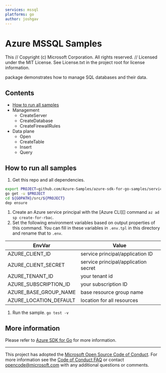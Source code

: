 ```yaml
---
services: mssql
platforms: go
author: joshgav
---
```


# Azure MSSQL Samples

This // Copyright (c) Microsoft Corporation. All rights reserved.
// Licensed under the MIT License. See License.txt in the project root for license information.

package demonstrates how to manage SQL databases and their data.

## Contents

* [How to run all samples](#run)
* Management
    * CreateServer
    * CreateDatabase
    * CreateFirewallRules
* Data plane
    * Open
    * CreateTable
    * Insert
    * Query

<a id="run"></a>
## How to run all samples

1. Get this repo and all dependencies.

  ```bash
  export PROJECT=github.com/Azure-Samples/azure-sdk-for-go-samples/services/compute
  go get -u $PROJECT
  cd ${GOPATH}/src/${PROJECT}
  dep ensure
  ```
1. Create an Azure service principal with the [Azure CLI][] command `az ad sp
   create-for-rbac`.
1. Set the following environment variables based on output properties of this
   command. You can fill in these variables in `.env.tpl` in this directory and
   rename that to `.env`.

  |EnvVar | Value|
  |-------|------|
  |AZURE_CLIENT_ID|service principal/application ID|
  |AZURE_CLIENT_SECRET|service principal/application secret|
  |AZURE_TENANT_ID|your tenant id|
  |AZURE_SUBSCRIPTION_ID|your subscription ID|
  |AZURE_BASE_GROUP_NAME|base resource group name|
  |AZURE_LOCATION_DEFAULT|location for all resources|

1. Run the sample. `go test -v`

<a id="info"></a>
## More information

Please refer to [Azure SDK for Go](https://github.com/Azure/azure-sdk-for-go)
for more information.

---

This project has adopted the [Microsoft Open Source Code of
Conduct](https://opensource.microsoft.com/codeofconduct/). For more information
see the [Code of Conduct
FAQ](https://opensource.microsoft.com/codeofconduct/faq/) or contact
[opencode@microsoft.com](mailto:opencode@microsoft.com) with any additional
questions or comments.
